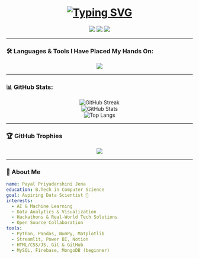 <h1 align="center">
  <a href="https://github.com/PAYALPJENA">
    <img src="https://readme-typing-svg.herokuapp.com?font=Fira+Code&pause=1000&center=true&width=435&lines=hi+its+payal" alt="Typing SVG" />
  </a>
</h1>

<p align="center">
  <img src="https://img.shields.io/badge/Data%20Science-Enthusiast-blue?style=flat-square&logo=python" />
  <img src="https://img.shields.io/badge/Machine%20Learning-Explorer-green?style=flat-square&logo=scikit-learn" />
  <img src="https://img.shields.io/badge/Open%20to%20Internships-💼-orange?style=flat-square" />
</p>

---

### 🛠️ Languages & Tools I Have Placed My Hands On:

<p align="center">
  <img src="https://skillicons.dev/icons?i=python,c,cpp,java,html,css,js,react,nodejs,mysql,firebase,mongodb,git,github,vscode,powershell,linux,figma&theme=dark" />
</p>

---

### 📊 GitHub Stats:

<p align="center">
  <img src="https://github-readme-streak-stats.herokuapp.com?user=PAYALPJENA&theme=dark&date_format=M%20j%5B%2C%20Y%5D" alt="GitHub Streak" />
  <br/>
  <img src="https://github-readme-stats.vercel.app/api?username=PAYALPJENA&show_icons=true&theme=tokyonight" alt="GitHub Stats" />
  <br/>
  <img src="https://github-readme-stats.vercel.app/api/top-langs/?username=PAYALPJENA&layout=compact&theme=tokyonight" alt="Top Langs" />
</p>

---

### 🏆 GitHub Trophies

<p align="center">
  <img src="https://github-profile-trophy.vercel.app/?username=PAYALPJENA&theme=tokyonight&row=1&column=6" />
</p>

---

### 💬 About Me

```yaml
name: Payal Priyadarshini Jena
education: B.Tech in Computer Science
goal: Aspiring Data Scientist 🧠
interests:
  - AI & Machine Learning
  - Data Analytics & Visualization
  - Hackathons & Real-World Tech Solutions
  - Open Source Collaboration
tools:
  - Python, Pandas, NumPy, Matplotlib
  - Streamlit, Power BI, Notion
  - HTML/CSS/JS, Git & GitHub
  - MySQL, Firebase, MongoDB (beginner)
